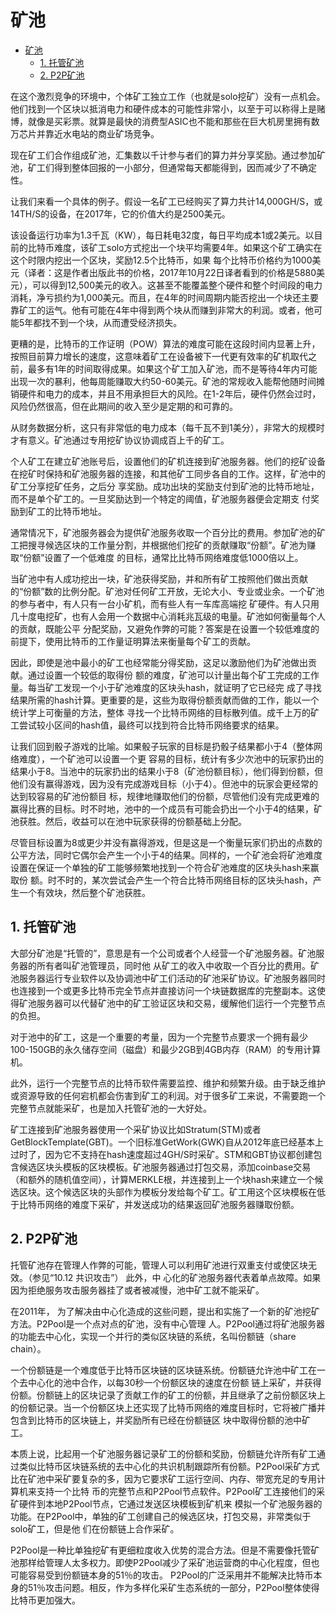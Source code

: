 # 矿池

<!-- TOC -->

- [矿池](#%E7%9F%BF%E6%B1%A0)
    - [1. 托管矿池](#1-%E6%89%98%E7%AE%A1%E7%9F%BF%E6%B1%A0)
    - [2. P2P矿池](#2-p2p%E7%9F%BF%E6%B1%A0)

<!-- /TOC -->

在这个激烈竞争的环境中，个体矿工独立工作（也就是solo挖矿）没有一点机会。他们找到一个区块以抵消电力和硬件成本的可能性非常小，以至于可以称得上是赌博，就像是买彩票。就算是最快的消费型ASIC也不能和那些在巨大机房里拥有数万芯片并靠近水电站的商业矿场竞争。

现在矿工们合作组成矿池，汇集数以千计参与者们的算力并分享奖励。通过参加矿池，矿工们得到整体回报的一小部分，但通常每天都能得到，因而减少了不确定性。

让我们来看一个具体的例子。假设一名矿工已经购买了算力共计14,000GH/S，或14TH/S的设备，在2017年，它的价值大约是2500美元。

该设备运行功率为1.3千瓦（KW），每日耗电32度，每日平均成本1或2美元。以目前的比特币难度，该矿工solo方式挖出一个块平均需要4年。如果这个矿工确实在这个时限内挖出一个区块，奖励12.5个比特币，如果 每个比特币价格约为1000美元（译者：这是作者出版此书的价格，2017年10月22日译者看到的价格是5880美元），可以得到12,500美元的收入。这甚至不能覆盖整个硬件和整个时间段的电力消耗，净亏损约为1,000美元。而且，在4年的时间周期内能否挖出一个块还主要靠矿工的运气。他有可能在4年中得到两个块从而赚到非常大的利润。或者，他可能5年都找不到一个块，从而遭受经济损失。

更糟的是，比特币的工作证明（POW）算法的难度可能在这段时间内显著上升，按照目前算力增长的速度，这意味着矿工在设备被下一代更有效率的矿机取代之前，最多有1年的时间取得成果。如果这个矿工加入矿池，而不是等待4年内可能出现一次的暴利，他每周能赚取大约50-60美元。矿池的常规收入能帮他随时间摊销硬件和电力的成本，并且不用承担巨大的风险。在1-2年后，硬件仍然会过时，风险仍然很高，但在此期间的收入至少是定期的和可靠的。

从财务数据分析，这只有非常低的电力成本（每千瓦不到1美分），非常大的规模时才有意义。矿池通过专用挖矿协议协调成百上千的矿工。

个人矿工在建立矿池账号后，设置他们的矿机连接到矿池服务器。他们的挖矿设备在挖矿时保持和矿池服务器的连接，和其他矿工同步各自的工作。这样，矿池中的矿工分享挖矿任务，之后分 享奖励。成功出块的奖励支付到矿池的比特币地址，而不是单个矿工的。一旦奖励达到一个特定的阈值，矿池服务器便会定期支 付奖励到矿工的比特币地址。

通常情况下，矿池服务器会为提供矿池服务收取一个百分比的费用。参加矿池的矿工把搜寻候选区块的工作量分割，并根据他们挖矿的贡献赚取“份额”。矿池为赚取“份额”设置了一个低难度 的目标，通常比比特币网络难度低1000倍以上。

当矿池中有人成功挖出一块，矿池获得奖励，并和所有矿工按照他们做出贡献的“份额”数的比例分配。矿池对任何矿工开放，无论大小、专业或业余。一个矿池的参与者中，有人只有一台小矿机，而有些人有一车库高端挖 矿硬件。有人只用几十度电挖矿，也有人会用一个数据中心消耗兆瓦级的电量。矿池如何衡量每个人的贡献，既能公平 分配奖励，又避免作弊的可能？答案是在设置一个较低难度的前提下，使用比特币的工作量证明算法来衡量每个矿工的贡献。

因此，即使是池中最小的矿工也经常能分得奖励，这足以激励他们为矿池做出贡献。通过设置一个较低的取得份 额的难度，矿池可以计量出每个矿工完成的工作量。每当矿工发现一个小于矿池难度的区块头hash，就证明了它已经完 成了寻找结果所需的hash计算。更重要的是，这些为取得份额贡献而做的工作，能以一个统计学上可衡量的方法，整体 寻找一个比特币网络的目标散列值。成千上万的矿工尝试较小区间的hash值，最终可以找到符合比特币网络要求的结果。

让我们回到骰子游戏的比喻。如果骰子玩家的目标是扔骰子结果都小于4（整体网络难度），一个矿池可以设置一个更 容易的目标，统计有多少次池中的玩家扔出的结果小于8。当池中的玩家扔出的结果小于8（矿池份额目标），他们得到份额，但他们没有赢得游戏，因为没有完成游戏目标（小于4）。但池中的玩家会更经常的达到较容易的矿池份额目 标，规律地赚取他们的份额，尽管他们没有完成更难的赢得比赛的目标。时不时地，池中的一个成员有可能会扔出一个小于4的结果，矿池获胜。然后，收益可以在池中玩家获得的份额基础上分配。

尽管目标设置为8或更少并没有赢得游戏，但是这是一个衡量玩家们扔出的点数的公平方法，同时它偶尔会产生一个小于4的结果。同样的，一个矿池会将矿池难度设置在保证一个单独的矿工能够频繁地找到一个符合矿池难度的区块头hash来赢取份 额。时不时的，某次尝试会产生一个符合比特币网络目标的区块头hash，产生一个有效块，然后整个矿池获胜。

## 1. 托管矿池

大部分矿池是“托管的”，意思是有一个公司或者个人经营一个矿池服务器。矿池服务器的所有者叫矿池管理员，同时他 从矿工的收入中收取一个百分比的费用。矿池服务器运行专业软件以及协调池中矿工们活动的矿池采矿协议。矿池服务器同时也连接到一个或更多比特币完全节点并直接访问一个块链数据库的完整副本。这使得矿池服务器可以代替矿池中的矿工验证区块和交易，缓解他们运行一个完整节点的负担。

对于池中的矿工，这是一个重要的考量，因为一个完整节点要求一个拥有最少100-150GB的永久储存空间（磁盘）和最少2GB到4GB内存（RAM）的专用计算机。

此外，运行一个完整节点的比特币软件需要监控、维护和频繁升级。由于缺乏维护或资源导致的任何宕机都会伤害到矿工的利润。对于很多矿工来说，不需要跑一个完整节点就能采矿，也是加入托管矿池的一大好处。

矿工连接到矿池服务器使用一个采矿协议比如Stratum\(STM\)或者 GetBlockTemplate\(GBT\)。一个旧标准GetWork\(GWK\)自从2012年底已经基本上过时了，因为它不支持在hash速度超过4GH/S时采矿。STM和GBT协议都创建包含候选区块头模板的区块模板。矿池服务器通过打包交易，添加coinbase交易（和额外的随机值空间），计算MERKLE根，并连接到上一个块hash来建立一个候选区块。这个候选区块的头部作为模板分发给每个矿工。矿工用这个区块模板在低于比特币网络的难度下采矿，并发送成功的结果返回矿池服务器赚取份额。

## 2. P2P矿池

托管矿池存在管理人作弊的可能，管理人可以利用矿池进行双重支付或使区块无效。（参见“10.12 共识攻击”） 此外，中 心化的矿池服务器代表着单点故障。如果因为拒绝服务攻击服务器挂了或者被减慢，池中矿工就不能采矿。

在2011年， 为了解决由中心化造成的这些问题，提出和实施了一个新的矿池挖矿方法。P2Pool是一个点对点的矿池，没有中心管理 人。P2Pool通过将矿池服务器的功能去中心化，实现一个并行的类似区块链的系统，名叫份额链（share chain）。

一个份额链是一个难度低于比特币区块链的区块链系统。份额链允许池中矿工在一个去中心化的池中合作，以每30秒一个份额区块的速度在份额 链上采矿，并获得份额。份额链上的区块记录了贡献工作的矿工的份额，并且继承了之前份额区块上的份额记录。当一个份额区块上还实现了比特币网络的难度目标时，它将被广播并包含到比特币的区块链上，并奖励所有已经在份额链区 块中取得份额的池中矿工。

本质上说，比起用一个矿池服务器记录矿工的份额和奖励，份额链允许所有矿工通过类似比特币区块链系统的去中心化的共识机制跟踪所有份额。P2Pool采矿方式比在矿池中采矿要复杂的多，因为它要求矿工运行空间、内存、带宽充足的专用计算机来支持一个比特 币的完整节点和P2Pool节点软件。P2Pool矿工连接他们的采矿硬件到本地P2Pool节点，它通过发送区块模板到矿机来 模拟一个矿池服务器的功能。在P2Pool中，单独的矿工创建自己的候选区块，打包交易，非常类似于solo矿工，但是他 们在份额链上合作采矿。

P2Pool是一种比单独挖矿有更细粒度收入优势的混合方法。但是不需要像托管矿池那样给管理人太多权力。即使P2Pool减少了采矿池运营商的中心化程度，但也可能容易受到份额链本身的51％的攻击。 P2Pool的广泛采用并不能解决比特币本身的51％攻击问题。相反，作为多样化采矿生态系统的一部分，P2Pool整体使得比特币更加强大。
